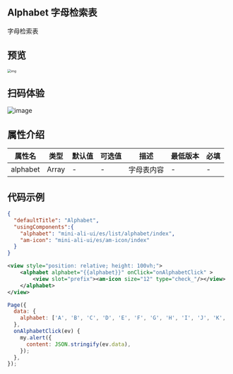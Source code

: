 ## Alphabet 字母检索表

字母检索表

## 预览
<img src="https://gw.alipayobjects.com/mdn/rms_ce4c6f/afts/img/A*dxUqTYRYZBsAAAAAAAAAAABkARQnAQ" alt="img" style="zoom:50%;" />

## 扫码体验

![image](http://mdn.alipayobjects.com/afts/img/A*KNOYT4LW3VEAAAAAAAAAAABkAa8wAA/original?bz=openpt_doc&t=LvZJ0dVW6YGHzehjluyj7wAAAABkMK8AAAAA)



## 属性介绍

| 属性名        | 类型    | 默认值 | 可选值                     | 描述                                               | 最低版本 | 必填           |
| ------------- | ------- | ------ | -------------------------- | -------------------------------------------------- | -------- | -------------- |
| alphabet      | Array   | -      | -                       | 字母表内容 | -        | -              |


## 代码示例
```json
{
  "defaultTitle": "Alphabet",
  "usingComponents":{
    "alphabet": "mini-ali-ui/es/list/alphabet/index",
    "am-icon": "mini-ali-ui/es/am-icon/index"
  }
}
```

```xml
<view style="position: relative; height: 100vh;">
	<alphabet alphabet="{{alphabet}}" onClick="onAlphabetClick" >
		<view slot="prefix"><am-icon size="12" type="check_"/></view>
	</alphabet>
</view>
```

```javascript
Page({
  data: {
    alphabet: ['A', 'B', 'C', 'D', 'E', 'F', 'G', 'H', 'I', 'J', 'K', 'L', 'M', 'N', 'O', 'P', 'Q', 'R', 'S', 'T', 'U', 'V', 'W', 'X', 'Y', 'Z'],
  },
  onAlphabetClick(ev) {
    my.alert({
      content: JSON.stringify(ev.data),
    });
  },
});
```